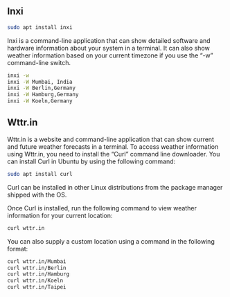 ## Inxi

```bash
sudo apt install inxi
```

Inxi is a command-line application that can show detailed software and hardware information about your system in a terminal. It can also show weather information based on your current timezone if you use the “-w” command-line switch.
```bash
inxi -w
inxi -W Mumbai, India
inxi -W Berlin,Germany
inxi -W Hamburg,Germany
inxi -W Koeln,Germany
```

## Wttr.in
Wttr.in is a website and command-line application that can show current and future weather forecasts in a terminal. To access weather information using Wttr.in, you need to install the “Curl” command line downloader.
You can install Curl in Ubuntu by using the following command:

```bash
sudo apt install curl
```

Curl can be installed in other Linux distributions from the package manager shipped with the OS.

Once Curl is installed, run the following command to view weather information for your current location:
```bash
curl wttr.in
```
You can also supply a custom location using a command in the following format:
```bash
curl wttr.in/Mumbai
curl wttr.in/Berlin
curl wttr.in/Hamburg
curl wttr.in/Koeln
curl wttr.in/Taipei
```
